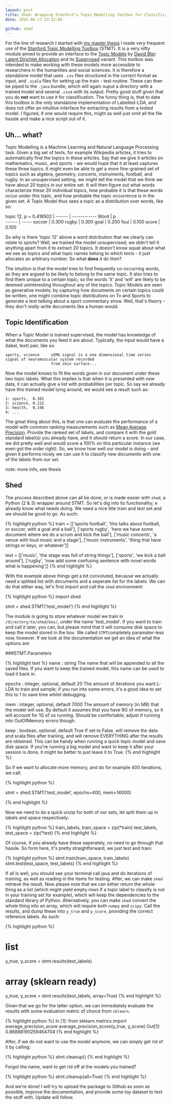 ```yaml
---
layout: post
title: Shed: Wrapping Stanford's Topic Modelling Toolbox for Classification Purposes
date: 2015-06-17 23:12:03

github: shed
---
```


For the line of research I started with [my master thesis](http://www.clips.ua.ac.be/sites/default/files/thesisfinal_p.pdf) I made *very* frequent use of the [Stanford Topic Modelling Toolbox](http://nlp.stanford.edu/software/tmt/tmt-0.4/) (STMT). It is a very nifty module aimed to provide an interface to the [Topic Models](https://en.wikipedia.org/wiki/Topic_model) by [David Blei](http://www.cs.columbia.edu/~blei/): [Latent Dirichlet Allocation](http://machinelearning.wustl.edu/mlpapers/paper_files/BleiNJ03.pdf) and its [Supervised](http://citeseerx.ist.psu.edu/viewdoc/download?doi=10.1.1.332.184&rep=rep1&type=pdf) variant. This toolbox was intended to make working with these models more accessible to researchers in the humanities and social sciences. It is therefore a standalone model that uses `.csv` files structured in the correct format as input, and `.scala` files for setting up the train - test routine. These can then be piped to the `.java` bundle, which will again ouput a directory with a trained model and several `.csv`s with its output. Pretty good stuff given that you do **not** want to use it for classification. The funny thing is, that to date this toolbox is the only standalone implementation of Labelled-LDA, and does not offer an intuitive interface for extracting results from a tested model. I figured, if one would require this, might as well just omit all the file hassle and make a nice script out of it.

## Uh... what?

Topic Modelling is a Machine Learning and Natural Language Processing task. Given a big set of texts, for example Wikipedia articles, it tries to automatically find the topics in these articles. Say that we give it articles on mathematics, music, and sports - we would hope that it at least captures these three topics. It might even be able to get a more fine-grained set of topics such as algebra, geometry, concerts, instruments, football, and rugby. In an unsupervised setting, we might tell the model that we think we have about 20 topics in our entire set. It will then figure out what words characterize these 20 individual topics, how probable it is that these words occur under this topic, and how probable the topic occurrence is in the given set. A Topic Model thus sees a topic as a distribution over words, like so:


topic 12, p = 0.418502 |
------ | ------------
Word   | p     
------ | ----- 
soccer | 0.300 
rugby  | 0.300 
goal   | 0.200 
foul   | 0.100 
score  | 0.100 

So why is there 'topic 12' above a word distribution that we clearly can relate to sports? Well, we trained the model unsupervised; we didn't tell it anything apart from it to extract 20 topics. It doesn't know squat about what we see as topics and what topic names belong to which texts - it just allocates an arbitrary number. So what **does** it do then?

The intuition is that the model tries to find frequently co-occurring words, as they are argued to be likely to belong to the same topic. It also tries to find them unique to a certain topic; so the words 'it' and 'will' are likely to be deemed uninteresting throughout any of the topics. Topic Models are seen as generative models; by capturing how documents on certain topics could be written, one might combine topic distributions on Tv and Sports to generate a text talking about a sport commentary show. Well, that's theory - they don't *really* write documents like a human would.

## Topic Identification

When a Topic Model is trained supervised, the model has knowledge of what the documents you feed it are about. Typically, the input would have a (label, text) pair, like so:

    sports, science     sEMG signal is a one dimensional time series signal of neuromuscular system recorded
                        from skin surface...
                        
Now the model knows to fit the words given in our document under these two topic labels. What this implies is that when it is presented with *new* data, it can actually give a list with probabilities per topic. So say we already have this trained model lying around, we would see a result such as:

    1: sports,  0.381
    2: science, 0.212
    3: health,  0.196
    4: ...

The great thing about this, is that one can evaluate the performance of a model with common ranking measurements such as [Mean Average Precision](https://www.kaggle.com/wiki/MeanAveragePrecision). Provide the ranked set of labels, and compare it with the gold standard label(s) you already have, and it should return a score. In our case, we did pretty well and would score a $100\%$ on this particular instance (we even got the order right). So, we know how well our model is doing - and given it performs nicely we can use it to classify new documents with one of the labels from our set.

note: more info, see thesis

## Shed

The process described above can all be done, or is made easier with `shed`; a Python (2 & 3) wrapper around STMT. So let's dig into its functionality; e already know what needs doing. We need a nice litte train and test set and we should be good to go. As such:

{% highlight python %}
train = [['sports football', 'this talks about football, or soccer, with a goal and a ball'],
         ['sports rugby', 'here we have some document where we do a scrum and kick the ball'],
         ['music concerts', 'a venue with loud music and a stage'],
         ['music instruments', 'thing that have strings or keys, or whatever']]
              
test = [['music', 'the stage was full of string things'],
        ['sports', 'we kick a ball around'],
        ['rugby', 'now add some confusing sentence with novel words what is happening']]
{% end highlight %}

With the example above things get a bit convoluted, because we actually need a splitted list with documents and a seperate list for the labels. We can do that either way, let's first import and call the `shed` environment:

{% highlight python %}
import shed

stmt = shed.STMT('test_model')
{% end highlight %}

The module is going to store whatever model we train in `/directory/to/shed/box/`, under the name 'test_model'. If you want to train and call it later, you can, but please mind that it will consume disk space to keep the model stored in the box. We called `STMT`completely paramater-less now, however. If we look at the documentation we get an idea of what the options are:

###STMT.Parameters

{% highlight text %}
name : string
    The name that will be appended to all the saved files. If you want to
    keep the trained model, this name can be used to load it back in.

epochs : integer, optional, default 20
    The amount of iterations you want L-LDA to train and sample; if you
    run into some errors, it's a good idea to set this to 1 to save time
    whilst debugging.

mem : integer, optional, default 7000
    The amount of memory (in MB) that the model will use. By default it
    assumes that you have 8G of memory, so it will account for 1G of os
    running. Should be comfortable; adjust if running into OutOfMemory
    errors though.

keep : boolean, optional, default True
    If set to False, will remove the data and scala files after training,
    and will remove EVERYTHING after the resutls are obtained. This can
    be handy when running a quick topic model and save disk space. If
    you're running a big model and want to keep it after your session is
    done, it might be better to just leave it to True.
{% end highlight %}

So if we want to allocate more memory, and do for example 400 iterations, we call:

{% highlight python %}

stmt = shed.STMT('test_model', epochs=400, mem=14000)

{% end highlight %}

Now we need to do a quick unzip for both of our sets, let split them up in labels and space respectively:

{% highlight python %}
train_labels, train_space = zip(*train)
test_labels, test_space = zip(*test)
{% end highlight %}

Of course, if you already have these seperately, no need to go through that hassle. So form here, it's pretty straightforward, we just test and train:

{% highlight python %}
stmt.train(train_space, train_labels)
stmt.test(test_space, test_labels)
{% end highlight %}

If all is well, you should see your terminal call java and do iterations of training, as well as reading in the items for testing. After, we can make `shed` retrieve the result. Now please note that we can either return the whole thing as a list (which might yield empty rows if a topic label to classify is not in your training set for example), which will keep the dependencies to the standard library of Python. Alternatively, you can make `shed` convert the whole thing into an array, which will require both `numpy` and `scipy`. Call the results, and dump these into `y_true` and `y_score`, providing the correct reference labels. As such:

{% highlight python %}

# list
y_true, y_score = stmt.results(test_labels)

# array (sklearn ready)
y_true, y_score = stmt.results(test_labels, array=True)
{% end highlight %}

Given that we go for the latter option, we can immediately evaluate the results with some evaluation metric of choice from `sklearn`.

{% highlight python %}
In [1]: from sklearn.metrics import average_precision_score
        average_precision_score(y_true, y_score)
Out[1]: 0.86888190259464704
{% end highlight %} 

After, if we do not want to use the model anymore, we can simply get rid of it by calling:

{% highlight python %}
stmt.cleanup()
{% end highlight %}

Forgot the name, want to get rid off al the models you trained?

{% highlight python %}
stmt.cleanup(all=True)
{% end highlight %}

And we're done! I will try to upload the package to Github as soon as possible, improve the documentation, and provide some toy dataset to test the stuff with. Update will follow.
